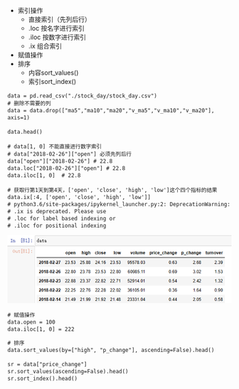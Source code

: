 - 索引操作
	- 直接索引（先列后⾏）
	- .loc 按名字进⾏索引
	- .iloc 按数字进⾏索引
	- .ix 组合索引
- 赋值操作
- 排序
	- 内容sort_values()
	- 索引sort_index()

```
data = pd.read_csv("./stock_day/stock_day.csv")
# 删除不需要的列
data = data.drop(["ma5","ma10","ma20","v_ma5","v_ma10","v_ma20"], axis=1)

data.head()

# data[1, 0] 不能直接进行数字索引
# data["2018-02-26"]["open"] 必须先列后行
data["open"]["2018-02-26"] # 22.8
data.loc["2018-02-26"]["open"] # 22.8
data.iloc[1, 0]  # 22.8

# 获取行第1天到第4天，['open', 'close', 'high', 'low']这个四个指标的结果
data.ix[:4, ['open', 'close', 'high', 'low']]
# python3.6/site-packages/ipykernel_launcher.py:2: DeprecationWarning: 
# .ix is deprecated. Please use
# .loc for label based indexing or
# .iloc for positional indexing
```
![](../photo/Pasted%20image%2020231027174742.png)

```
# 赋值操作
data.open = 100
data.iloc[1, 0] = 222
```

```
# 排序
data.sort_values(by=["high", "p_change"], ascending=False).head()

sr = data["price_change"]
sr.sort_values(ascending=False).head()
sr.sort_index().head()
```